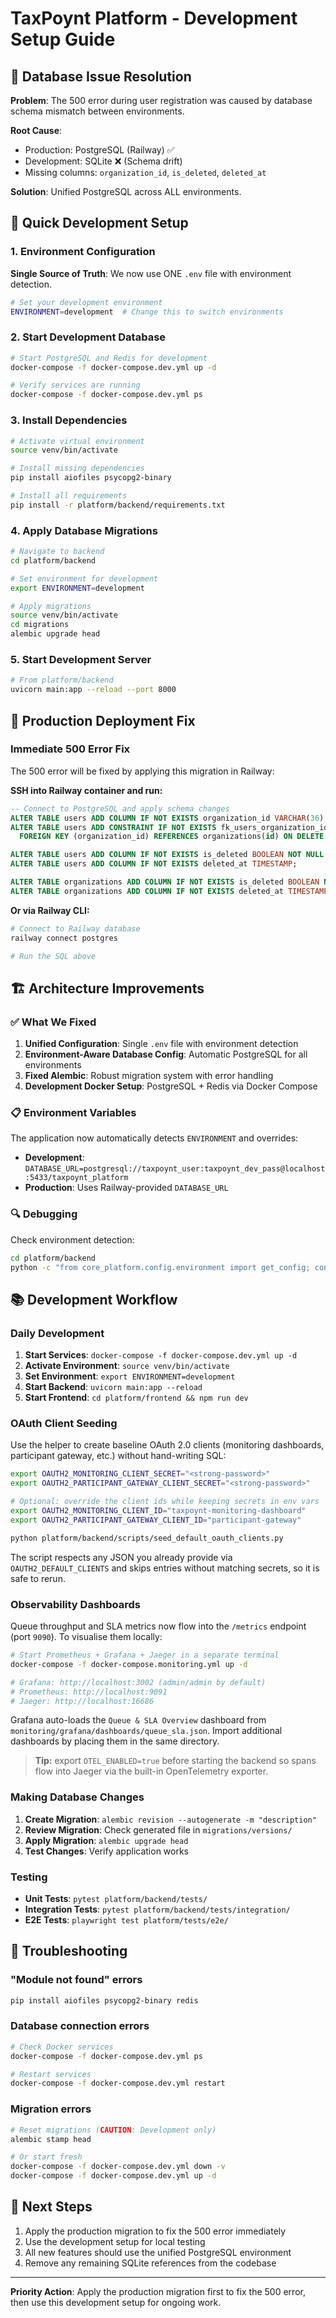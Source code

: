 # TaxPoynt Platform - Development Setup Guide

## 🚨 Database Issue Resolution

**Problem**: The 500 error during user registration was caused by database schema mismatch between environments.

**Root Cause**: 
- Production: PostgreSQL (Railway) ✅
- Development: SQLite ❌ (Schema drift)
- Missing columns: `organization_id`, `is_deleted`, `deleted_at`

**Solution**: Unified PostgreSQL across ALL environments.

## 🔧 Quick Development Setup

### 1. Environment Configuration

**Single Source of Truth**: We now use ONE `.env` file with environment detection.

```bash
# Set your development environment
ENVIRONMENT=development  # Change this to switch environments
```

### 2. Start Development Database

```bash
# Start PostgreSQL and Redis for development
docker-compose -f docker-compose.dev.yml up -d

# Verify services are running
docker-compose -f docker-compose.dev.yml ps
```

### 3. Install Dependencies

```bash
# Activate virtual environment
source venv/bin/activate

# Install missing dependencies
pip install aiofiles psycopg2-binary

# Install all requirements
pip install -r platform/backend/requirements.txt
```

### 4. Apply Database Migrations

```bash
# Navigate to backend
cd platform/backend

# Set environment for development
export ENVIRONMENT=development

# Apply migrations
source venv/bin/activate
cd migrations
alembic upgrade head
```

### 5. Start Development Server

```bash
# From platform/backend
uvicorn main:app --reload --port 8000
```

## 🚀 Production Deployment Fix

### Immediate 500 Error Fix

The 500 error will be fixed by applying this migration in Railway:

**SSH into Railway container and run:**

```sql
-- Connect to PostgreSQL and apply schema changes
ALTER TABLE users ADD COLUMN IF NOT EXISTS organization_id VARCHAR(36);
ALTER TABLE users ADD CONSTRAINT IF NOT EXISTS fk_users_organization_id 
  FOREIGN KEY (organization_id) REFERENCES organizations(id) ON DELETE CASCADE;

ALTER TABLE users ADD COLUMN IF NOT EXISTS is_deleted BOOLEAN NOT NULL DEFAULT false;
ALTER TABLE users ADD COLUMN IF NOT EXISTS deleted_at TIMESTAMP;

ALTER TABLE organizations ADD COLUMN IF NOT EXISTS is_deleted BOOLEAN NOT NULL DEFAULT false;
ALTER TABLE organizations ADD COLUMN IF NOT EXISTS deleted_at TIMESTAMP;
```

**Or via Railway CLI:**

```bash
# Connect to Railway database
railway connect postgres

# Run the SQL above
```

## 🏗️ Architecture Improvements

### ✅ What We Fixed

1. **Unified Configuration**: Single `.env` file with environment detection
2. **Environment-Aware Database Config**: Automatic PostgreSQL for all environments
3. **Fixed Alembic**: Robust migration system with error handling
4. **Development Docker Setup**: PostgreSQL + Redis via Docker Compose

### 📋 Environment Variables

The application now automatically detects `ENVIRONMENT` and overrides:

- **Development**: `DATABASE_URL=postgresql://taxpoynt_user:taxpoynt_dev_pass@localhost:5433/taxpoynt_platform`
- **Production**: Uses Railway-provided `DATABASE_URL`

### 🔍 Debugging

Check environment detection:
```bash
cd platform/backend
python -c "from core_platform.config.environment import get_config; config = get_config(); print(f'Environment: {config.environment.value}'); print(f'Database URL: {config.get_database_url()}')"
```

## 📚 Development Workflow

### Daily Development

1. **Start Services**: `docker-compose -f docker-compose.dev.yml up -d`
2. **Activate Environment**: `source venv/bin/activate`
3. **Set Environment**: `export ENVIRONMENT=development`
4. **Start Backend**: `uvicorn main:app --reload`
5. **Start Frontend**: `cd platform/frontend && npm run dev`

### OAuth Client Seeding

Use the helper to create baseline OAuth 2.0 clients (monitoring dashboards, participant gateway, etc.) without hand-writing SQL:

```bash
export OAUTH2_MONITORING_CLIENT_SECRET="<strong-password>"
export OAUTH2_PARTICIPANT_GATEWAY_CLIENT_SECRET="<strong-password>"

# Optional: override the client ids while keeping secrets in env vars
export OAUTH2_MONITORING_CLIENT_ID="taxpoynt-monitoring-dashboard"
export OAUTH2_PARTICIPANT_GATEWAY_CLIENT_ID="participant-gateway"

python platform/backend/scripts/seed_default_oauth_clients.py
```

The script respects any JSON you already provide via `OAUTH2_DEFAULT_CLIENTS` and skips entries without matching secrets, so it is safe to rerun.

### Observability Dashboards

Queue throughput and SLA metrics now flow into the `/metrics` endpoint (port `9090`). To visualise them locally:

```bash
# Start Prometheus + Grafana + Jaeger in a separate terminal
docker-compose -f docker-compose.monitoring.yml up -d

# Grafana: http://localhost:3002 (admin/admin by default)
# Prometheus: http://localhost:9091
# Jaeger: http://localhost:16686
```

Grafana auto-loads the `Queue & SLA Overview` dashboard from `monitoring/grafana/dashboards/queue_sla.json`. Import additional dashboards by placing them in the same directory.

> **Tip:** export `OTEL_ENABLED=true` before starting the backend so spans flow into Jaeger via the built-in OpenTelemetry exporter.

### Making Database Changes

1. **Create Migration**: `alembic revision --autogenerate -m "description"`
2. **Review Migration**: Check generated file in `migrations/versions/`
3. **Apply Migration**: `alembic upgrade head`
4. **Test Changes**: Verify application works

### Testing

- **Unit Tests**: `pytest platform/backend/tests/`
- **Integration Tests**: `pytest platform/backend/tests/integration/`
- **E2E Tests**: `playwright test platform/tests/e2e/`

## 🚨 Troubleshooting

### "Module not found" errors
```bash
pip install aiofiles psycopg2-binary redis
```

### Database connection errors
```bash
# Check Docker services
docker-compose -f docker-compose.dev.yml ps

# Restart services
docker-compose -f docker-compose.dev.yml restart
```

### Migration errors
```bash
# Reset migrations (CAUTION: Development only)
alembic stamp head

# Or start fresh
docker-compose -f docker-compose.dev.yml down -v
docker-compose -f docker-compose.dev.yml up -d
```

## 🎯 Next Steps

1. Apply the production migration to fix the 500 error immediately
2. Use the development setup for local testing
3. All new features should use the unified PostgreSQL environment
4. Remove any remaining SQLite references from the codebase

---

**Priority Action**: Apply the production migration first to fix the 500 error, then use this development setup for ongoing work.
